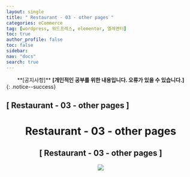 ```yaml
---
layout: single
title: " Restaurant - 03 - other pages "
categories: eCommerce
tag: [wordpress, 워드프레스, elementor, 엘레멘터]
toc: true
author_profile: false
toc: false
sidebar:
nav: "docs"
search: true
---
```


<center>**[공지사항]** <strong> [개인적인 공부를 위한 내용입니다. 오류가 있을 수 있습니다.] </strong></center>
{: .notice--success}

<h2>[ Restaurant - 03 - other pages ]</h2>

<div align="center"><p><h1>Restaurant - 03 - other pages</h1></p></div>

<div align="center"><h2>[ Restaurant - 03 - other pages ]</h2>
<div align="center"><img src="http://drive.google.com/uc?export=view&id=1eu4J4X-i1qhXF07bKPWPBPPcguqGlO-2"><br><br><br></div><br>


















